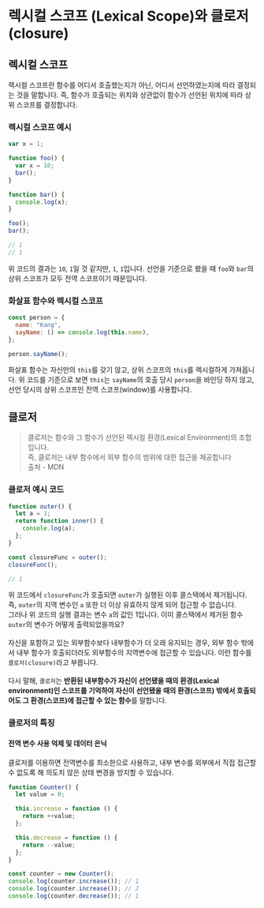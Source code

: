 # 렉시컬 스코프 (Lexical Scope)와 클로저 (closure)

## 렉시컬 스코프

렉시컬 스코프란 함수를 어디서 호출했는지가 아닌, 어디서 선언하였는지에 따라 결정되는 것을 말합니다. 즉, 함수가 호출되는 위치와 상관없이 함수가 선언된 위치에 따라 상위 스코프를 결정합니다.

### 렉시컬 스코프 예시

```javascript
var x = 1;

function foo() {
  var x = 10;
  bar();
}

function bar() {
  console.log(x);
}

foo();
bar();

// 1
// 1
```

위 코드의 결과는 `10`, `1`일 것 같지만, `1`, `1`입니다. 선언을 기준으로 봤을 때 `foo`와 `bar`의 상위 스코프가 모두 전역 스코프이기 때문입니다.

### 화살표 함수와 렉시컬 스코프

```javascript
const person = {
  name: "Kang",
  sayName: () => console.log(this.name),
};

person.sayName();
```

화살표 함수는 자신만의 `this`를 갖기 않고, 상위 스코프의 `this`를 렉시컬하게 가져옵니다. 위 코드를 기준으로 보면 `this`는 `sayName`의 호출 당시 `person`을 바인딩 하지 않고, 선언 당시의 상위 스코프인 전역 스코프(window)를 사용합니다.

## 클로저

> 클로저는 함수와 그 함수가 선언된 렉시컬 환경(Lexical Environment)의 조합입니다.<br/>
> 즉, 클로저는 내부 함수에서 외부 함수의 범위에 대한 접근을 제공합니다<br/>
> 출처 - MDN

### 클로저 예시 코드

```javascript
function outer() {
  let a = 1;
  return function inner() {
    console.log(a);
  };
}

const closureFunc = outer();
closureFunc();

// 1
```

위 코드에서 `closureFunc`가 호출되면 `outer`가 실행된 이후 콜스택에서 제거됩니다. 즉, `outer`의 지역 변수인 `a` 또한 더 이상 유효하지 않게 되어 접근할 수 없습니다.<br/>
그러나 위 코드의 실행 결과는 변수 `a`의 값인 1입니다. 이미 콜스택에서 제거된 함수 `outer`의 변수가 어떻게 출력되었을까요?<br/><br/>
자신을 포함하고 있는 외부함수보다 내부함수가 더 오래 유지되는 경우, 외부 함수 밖에서 내부 함수가 호출되더라도 외부함수의 지역변수에 접근할 수 있습니다. 이런 함수를 `클로저(closure)`라고 부릅니다.<br/><br/>
다시 말해, `클로저`는 <strong>반환된 내부함수가 자신이 선언됐을 때의 환경(Lexical environment)인 스코프를 기억하여 자신이 선언됐을 때의 환경(스코프) 밖에서 호출되어도 그 환경(스코프)에 접근할 수 있는 함수</strong>를 말합니다.

### 클로저의 특징

#### 전역 변수 사용 억제 및 데이터 은닉

클로저를 이용하면 전역변수를 최소한으로 사용하고, 내부 변수를 외부에서 직접 접근할 수 없도록 해 의도치 않은 상태 변경을 방지할 수 있습니다.

```javascript
function Counter() {
  let value = 0;

  this.increase = function () {
    return ++value;
  };

  this.decrease = function () {
    return --value;
  };
}

const counter = new Counter();
console.log(counter.increase()); // 1
console.log(counter.increase()); // 2
console.log(counter.decrease()); // 1
```
